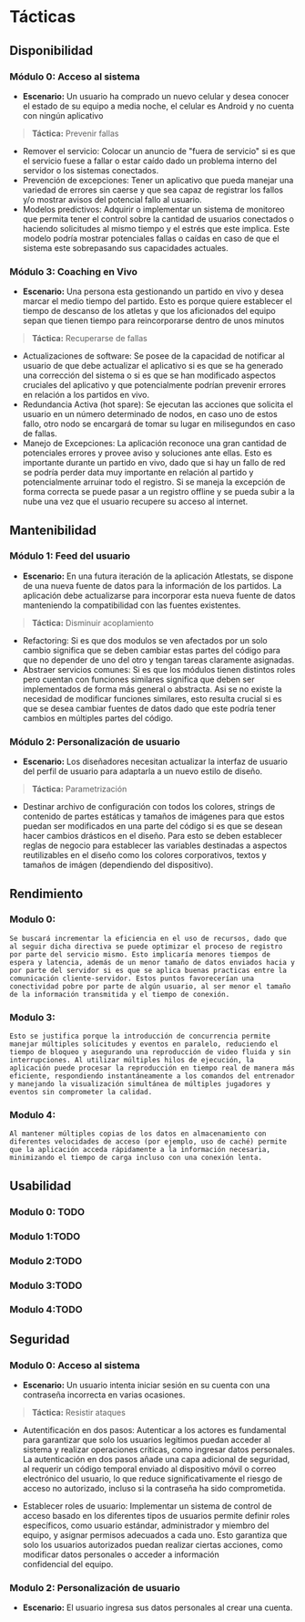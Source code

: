 # Tácticas

## Disponibilidad
### Módulo 0: Acceso al sistema
- **Escenario:** Un usuario ha comprado un nuevo celular y desea conocer el estado de su equipo a media noche, el celular es Android y no cuenta con ningún aplicativo

> **Táctica:** Prevenir fallas

- Remover el servicio: Colocar un anuncio de "fuera de servicio" si es que el servicio fuese a fallar o estar caído dado un problema interno del servidor o los sistemas conectados. 
- Prevención de excepciones: Tener un aplicativo que pueda manejar una variedad de errores sin caerse y que sea capaz de registrar los fallos y/o mostrar avisos del potencial fallo al usuario. 
- Modelos predictivos: Adquirir o implementar un sistema de monitoreo que permita tener el control sobre la cantidad de usuarios conectados o haciendo solicitudes al mismo tiempo y el estrés que este implica. Este modelo podría mostrar potenciales fallas o caídas en caso de que el sistema este sobrepasando sus capacidades actuales. 


### Módulo 3: Coaching en Vivo
- **Escenario:** Una persona esta gestionando un partido en vivo y desea marcar el medio tiempo del partido. Esto es porque quiere establecer el tiempo de descanso de los atletas y que los aficionados del equipo sepan que tienen tiempo para reincorporarse dentro de unos minutos

> **Táctica:** Recuperarse de fallas

- Actualizaciones de software: Se posee de la capacidad de notificar al usuario de que debe actualizar el aplicativo si es que se ha generado una corrección del sistema o si es que se han modificado aspectos cruciales del aplicativo y que potencialmente podrían prevenir errores en relación a los partidos en vivo. 
- Redundancia Activa (hot spare): Se ejecutan las acciones que solicita el usuario en un número determinado de nodos, en caso uno de estos fallo, otro nodo se encargará de tomar su lugar en milisegundos en caso de fallas. 
- Manejo de Excepciones: La aplicación reconoce una gran cantidad de potenciales errores y provee aviso y soluciones ante ellas. Esto es importante durante un partido en vivo, dado que si hay un fallo de red se podría perder data muy importante en relación al partido y potencialmente arruinar todo el registro. Si se maneja la excepción de forma correcta se puede pasar a un registro offline y se pueda subir a la nube una vez que el usuario recupere su acceso al internet.


## Mantenibilidad
### Módulo 1: Feed del usuario
- **Escenario:**  En una futura iteración de la aplicación Atlestats, se dispone de una nueva fuente de datos para la información de los partidos. La aplicación debe actualizarse para incorporar esta nueva fuente de datos manteniendo la compatibilidad con las fuentes existentes.

> **Táctica:** Disminuir acoplamiento

- Refactoring: Si es que dos modulos se ven afectados por un solo cambio significa que se deben cambiar estas partes del código para que no depender de uno del otro y tengan tareas claramente asignadas. 
- Abstraer servicios comunes: Si es que los módulos tienen distintos roles pero cuentan con funciones similares significa que deben ser implementados de forma más general o abstracta. Asi se no existe la necesidad de modificar funciones similares, esto resulta crucial si es que se desea cambiar fuentes de datos dado que este podría tener cambios en múltiples partes del código. 

### Módulo 2: Personalización de usuario
- **Escenario:** Los diseñadores necesitan actualizar la interfaz de usuario del perfil de usuario para adaptarla a un nuevo estilo de diseño.

> **Táctica:** Parametrización

- Destinar archivo de configuración con todos los colores, strings de contenido de partes estáticas y tamaños de imágenes para que estos puedan ser modificados en una parte del código si es que se desean hacer cambios drásticos en el diseño. Para esto se deben establecer reglas de negocio para establecer las variables destinadas a aspectos reutilizables en el diseño como los colores corporativos, textos y tamaños de imágen (dependiendo del dispositivo). 

## Rendimiento

### Modulo 0:

	Se buscará incrementar la eficiencia en el uso de recursos, dado que al seguir dicha directiva se puede optimizar el proceso de registro por parte del servicio mismo. Esto implicaría menores tiempos de espera y latencia, además de un menor tamaño de datos enviados hacia y por parte del servidor si es que se aplica buenas practicas entre la comunicación cliente-servidor. Estos puntos favorecerían una conectividad pobre por parte de algún usuario, al ser menor el tamaño de la información transmitida y el tiempo de conexión.

### Modulo 3:

	Esto se justifica porque la introducción de concurrencia permite manejar múltiples solicitudes y eventos en paralelo, reduciendo el tiempo de bloqueo y asegurando una reproducción de video fluida y sin interrupciones. Al utilizar múltiples hilos de ejecución, la aplicación puede procesar la reproducción en tiempo real de manera más eficiente, respondiendo instantáneamente a los comandos del entrenador y manejando la visualización simultánea de múltiples jugadores y eventos sin comprometer la calidad.

### Modulo 4:

	Al mantener múltiples copias de los datos en almacenamiento con diferentes velocidades de acceso (por ejemplo, uso de caché) permite que la aplicación acceda rápidamente a la información necesaria, minimizando el tiempo de carga incluso con una conexión lenta.

## Usabilidad

### Modulo 0: TODO

### Modulo 1:TODO

### Modulo 2:TODO

### Modulo 3:TODO

### Modulo 4:TODO

## Seguridad

### Modulo 0: Acceso al sistema
- **Escenario:** Un usuario intenta iniciar sesión en su cuenta con una contraseña incorrecta en varias ocasiones.

> **Táctica:** Resistir ataques

- Autentificación en dos pasos: Autenticar a los actores es fundamental para garantizar que solo los usuarios legítimos puedan acceder al sistema y realizar operaciones críticas, como ingresar datos personales. La autenticación en dos pasos añade una capa adicional de seguridad, al requerir un código temporal enviado al dispositivo móvil o correo electrónico del usuario, lo que reduce significativamente el riesgo de acceso no autorizado, incluso si la contraseña ha sido comprometida.

- Establecer roles de usuario: Implementar un sistema de control de acceso basado en los diferentes tipos de usuarios permite definir roles específicos, como usuario estándar, administrador y miembro del equipo, y asignar permisos adecuados a cada uno. Esto garantiza que solo los usuarios autorizados puedan realizar ciertas acciones, como modificar datos personales o acceder a información confidencial del equipo.


### Modulo 2: Personalización de usuario
- **Escenario:** El usuario ingresa sus datos personales al crear una cuenta.




